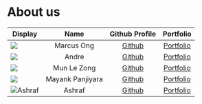 # About us

Display | Name | Github Profile | Portfolio 
--------|:----:|:--------------:|:---------:
![](https://via.placeholder.com/100.png?text=Photo) | Marcus Ong | [Github](https://github.com/marcusbory) | [Portfolio](marcusbory.github.io/)
![](https://via.placeholder.com/100.png?text=Photo) | Andre | [Github](https://github.com/ng-andre) | [Portfolio](docs/team/johndoe.md)
![](https://via.placeholder.com/100.png?text=Photo) | Mun Le Zong | [Github](https://github.com/lezongmun) | [Portfolio](docs/team/johndoe.md)
![](https://via.placeholder.com/100.png?text=Photo) | Mayank Panjiyara | [Github](https://github.com/mayankp291) | [Portfolio](docs/team/johndoe.md)
![Ashraf](https://via.placeholder.com/100.png?text=Photo) | Ashraf| [Github](https://github.com/ashrafjfr) | [Portfolio](docs/team/johndoe.md)

